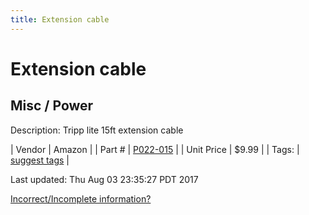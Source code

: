 ```yaml
---
title: Extension cable
---
```


# Extension cable
## Misc / Power
Description: 	Tripp lite 15ft extension cable 

| Vendor | Amazon | 
| Part # | [P022-015](http://www.amazon.com/Tripp-Lite-Standard-Extension-P022-015/dp/B005KG3Y4I/ref=sr_1_2?ie=UTF8&qid=1460666571&sr=8-2&keywords=extension+cable) | 
| Unit Price | $9.99 | 
| Tags: | [suggest tags](https://docs.google.com/forms/d/e/1FAIpQLSeWyY8v3RgOty-MyWmh9U0iivNYN_molChYyS-0U-o-kOAv_g/viewform) | 

Last updated: Thu Aug 03 23:35:27 PDT 2017

 [Incorrect/Incomplete information?](https://docs.google.com/forms/d/e/1FAIpQLSeWyY8v3RgOty-MyWmh9U0iivNYN_molChYyS-0U-o-kOAv_g/viewform)